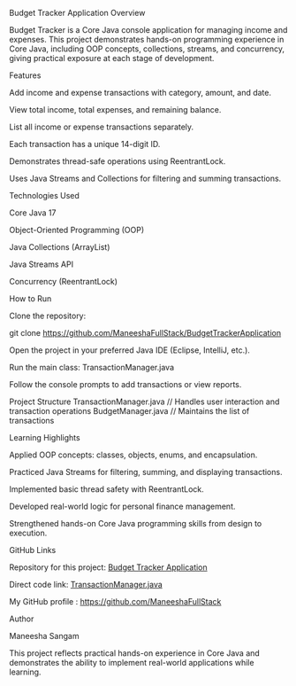Budget Tracker Application
Overview

Budget Tracker is a Core Java console application for managing income and expenses. This project demonstrates hands-on programming experience in Core Java, including OOP concepts, collections, streams, and concurrency, giving practical exposure at each stage of development.

Features

Add income and expense transactions with category, amount, and date.

View total income, total expenses, and remaining balance.

List all income or expense transactions separately.

Each transaction has a unique 14-digit ID.

Demonstrates thread-safe operations using ReentrantLock.

Uses Java Streams and Collections for filtering and summing transactions.

Technologies Used

Core Java 17

Object-Oriented Programming (OOP)

Java Collections (ArrayList)

Java Streams API

Concurrency (ReentrantLock)

How to Run

Clone the repository:

git clone https://github.com/ManeeshaFullStack/BudgetTrackerApplication


Open the project in your preferred Java IDE (Eclipse, IntelliJ, etc.).

Run the main class:
TransactionManager.java

Follow the console prompts to add transactions or view reports.

Project Structure
TransactionManager.java  // Handles user interaction and transaction operations
BudgetManager.java       // Maintains the list of transactions

Learning Highlights

Applied OOP concepts: classes, objects, enums, and encapsulation.

Practiced Java Streams for filtering, summing, and displaying transactions.

Implemented basic thread safety with ReentrantLock.

Developed real-world logic for personal finance management.

Strengthened hands-on Core Java programming skills from design to execution.

GitHub Links

Repository for this project: [Budget Tracker Application](https://github.com/ManeeshaFullStack/BudgetTrackerApplication)

Direct code link: [TransactionManager.java](https://github.com/ManeeshaFullStack/BudgetTrackerApplication/blob/master/BudgetTrackerApplication/src/com/budgetTracker/TransactionManager.java)

My GitHub profile : https://github.com/ManeeshaFullStack

Author

Maneesha Sangam

This project reflects practical hands-on experience in Core Java and demonstrates the ability to implement real-world applications while learning.
